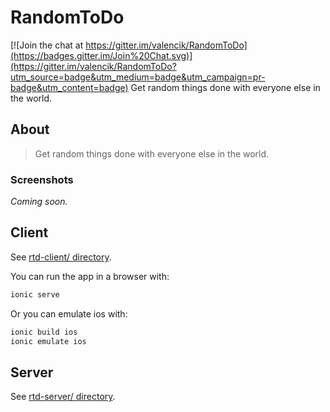 # RandomToDo

[![Join the chat at https://gitter.im/valencik/RandomToDo](https://badges.gitter.im/Join%20Chat.svg)](https://gitter.im/valencik/RandomToDo?utm_source=badge&utm_medium=badge&utm_campaign=pr-badge&utm_content=badge)
Get random things done with everyone else in the world.

## About

> Get random things done with everyone else in the world.

### Screenshots

*Coming soon.*

## Client

See [rtd-client/ directory](rtd-client/).

You can run the app in a browser with:
```bash
ionic serve
```

Or you can emulate ios with:
```bash
ionic build ios
ionic emulate ios
```

## Server

See [rtd-server/ directory](rtd-server/).
